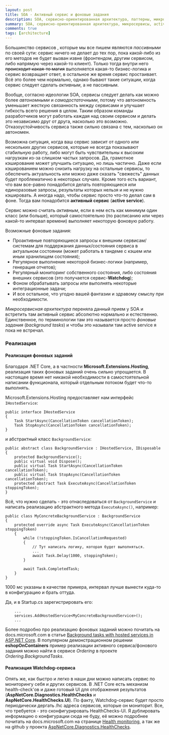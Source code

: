 ```yaml
---
layout: post
title: SOA - Активный сервис и фоновые задания
description: SOA, сервисно-ориентированная архитектура, паттерны, микросервисы, active service, aктивный сервис, фоновые задания, background tasks.
summary: SOA, сервисно-ориентированная архитектура, микросервисы, active service, aктивный сервис, реализация, фоновые задания, background tasks.
comments: true
tags: [architecture]
---
```


Большинство сервисов , которые мы все пишем являются _пассивными_ по своей сути: сервис ничего не делает до тех пор, пока какой-либо из его методов не будет вызван извне (фронтендом, другим сервисом, либо напрямую через какой-то клиент). Только тогда внутри него ~~происходит какая-то магия~~ выполняется какая-то бизнес-логика и сервис возвращает ответ, в остальное же время сервис простаивает. Всё это более чем нормально, однако бывают такие ситуации, когда сервис следует сделать _активным_, а не пассивным.

Вообще, согласно идеологии SOA, сервисы следует делать как можно более _автономными_ и _самодостаточными_, потому что автономность уменьшает жесткую связанность между сервисами и улучшает гибкость всего решения в целом. Таким образом команды разработчиков могут работать каждая над своим сервисом и делать это независимо друг от друга, насколько это возможно. Отказоустойчивость сервиса также сильно связана с тем, насколько он автономен.

Возможна ситуация, когда ваш сервис зависит от одного или нескольких других сервисов, которые не всегда показывают стабильную работу, либо могут быть чувствительны к высоким нагрузкам из-за слишком частых запросов. Да, грамотное кэширование может улучшить ситуацию, но лишь частично. Даже если кэшированием можно снизить нагрузку на остальные сервисы, то обеспечить актуальность или можно даже сказать "свежесть" данных будет проблематично в некоторых случаях. Кроме того есть вариант, что вам все-равно понадобится делать повторяющиеся или единоразовые запросы, результаты которых нельзя и не нужно кэшировать. А иногда надо, чтобы сервис просто что-то делал сам в фоне. Тогда вам понадобится **активный сервис** (**active service**).

Сервис можно считать _активным_, если в нем есть как минимум один класс (или больше), который самостоятельно (по расписанию или через какой-то интервал времени) выполняет некоторую фоновую работу.

Возможные фоновые задания:
- Проактивные повторяющиеся запросы к внешним сервисам/системам для поддержания данных/состояния сервиса в актуальном состоянии (может работать в тандеме с кэшем или иным хранилищем состояния);
- Регулярное выполнение некоторой бизнес-логики (например, генерация отчетов);
- Регулярный мониторинг собственного состояния, либо состояния внешних сервисов (это получается сервис-**Watchdog**);
- Фоном обрабатывать запросы или выполнять некоторые интеграционные задачи;
- И все остальное, что угодно вашей фантазии и здравому смыслу при необходимости.

_Микросервисная архитектура_ переняла данный прием у SOA и встретить там активный сервис абсолютно нормально и естественно. Единственное, по терминологии там это называется просто _фоновые задания_ (_background tasks_) и чтобы это называли там active service я пока не встречал.

### Реализация
#### Реализация фоновых заданий
Благодаря .NET Core, а в частности **Microsoft.Extensions.Hosting**, реализация таких фоновых заданий очень сильно упрощается. В настоящее время нет никакой необходимости в самостоятельной написании функционала, который отдельным потоком будет что-то выполнять. 

Microsoft.Extensions.Hosting предоставляет нам интерфейс `IHostedService`:
```
public interface IHostedService
{
    Task StartAsync(CancellationToken cancellationToken);
    Task StopAsync(CancellationToken cancellationToken);
}
```
и абстрактный класс `BackgroundService`:
```
public abstract class BackgroundService : IHostedService, IDisposable
{
    protected BackgroundService();
    public virtual void Dispose();
    public virtual Task StartAsync(CancellationToken cancellationToken);
    public virtual Task StopAsync(CancellationToken cancellationToken);
    protected abstract Task ExecuteAsync(CancellationToken stoppingToken);
}
```
Всё, что нужно сделать - это отнаследоваться от `BackgroundService` и написать реализацию абстрактного метода `ExecuteAsync()`, например:
```
public class MyConcreteBackgroundService : BackgroundService
{
    protected override async Task ExecuteAsync(CancellationToken stoppingToken)
    {
        while (!stoppingToken.IsCancellationRequested)
        {
            // Тут написать логику, которая будет выполняться.
            ...
            await Task.Delay(1000, stoppingToken);
        }

        await Task.CompletedTask;
    }
}
```
1000 мс указаны в качестве примера, интервал лучше вынести куда-то в конфигурацию и брать оттуда.

Да, и в Startup.cs зарегистрировать его:
```
    ...
    services.AddHostedService<MyConcreteBackgroundService>();
    ...
```

Более подробно про реализацию фоновых заданий можно почитать на docs.microsoft.com в статье [Background tasks with hosted services in ASP.NET Core](https://docs.microsoft.com/en-us/aspnet/core/fundamentals/host/hosted-services?view=aspnetcore-3.1&tabs=visual-studio). В популярном демонстрационном решении **eshopOnContainers** пример реализации активного сервиса/фонового задания можно найти в сервисе _Ordering_ в проекте _Ordering.BackgroundTasks_.

#### Реализация Watchdog-сервиса
Опять же, как быстро и легко в наши дни можно написать сервис по мониторингу себя и других сервисов. В .NET Core есть механизм health-check'ов и даже готовый UI для отображения результатов (**AspNetCore.Diagnostics.HealthChecks** и **AspNetCore.HealthChecks.UI**). По факту, Watchdog-сервис будет просто периодически дергать /hc адреса сервисов, которые он мониторит. Все, что требуется - это сконфигурировать HealthChecks-UI. Я дублировать информацию о конфигурации сюда не буду, её можно подробнее почитать на docs.microsoft.com на странице [Health monitoring](https://docs.microsoft.com/en-us/dotnet/architecture/microservices/implement-resilient-applications/monitor-app-health#use-watchdogs), а так же на github у проекта [AspNetCore.Diagnostics.HealthChecks](https://github.com/xabaril/AspNetCore.Diagnostics.HealthChecks).